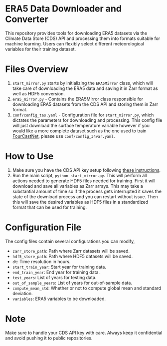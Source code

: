 # ERA5 Data Downloader and Converter

This repository provides tools for downloading ERA5 datasets via the Climate Data Store (CDS) API and processing them into formats suitable for machine learning. Users can flexibly select different meteorological variables for their training dataset.

# Files Overview
1. `start_mirror.py` starts by initializing the `ERA5Mirror` class, which will take care of downloading the ERA5 data and saving it in Zarr format as well as HDF5 conversion.
2. `era5_mirror.py` - Contains the ERA5Mirror class responsible for downloading ERA5 datasets from the CDS API and storing them in Zarr format.
3. `conf/config_tas.yaml` - Configuration file for `start_mirror.py`, which dictates the parameters for downloading and processing. This config file will just download the surface temperature variable however if you would like a more complete dataset such as the one used to train [FourCastNet](https://arxiv.org/abs/2202.11214), please use `conf/config_34var.yaml`.

# How to Use
1. Make sure you have the CDS API key setup following [these instructions](https://cds.climate.copernicus.eu/api-how-to).
2. Run the main script, `python start_mirror.py`. This will perform all actions needed to generate HDF5 files needed for training. First it will download and save all variables as Zarr arrays. This may take a substantial amount of time so if the process gets interrupted it saves the state of the download process and you can restart without issue. Then this will save the desired variables as HDF5 files in a standardized format that can be used for training.

# Configuration File

The config files contain several configurations you can modify,

- `zarr_store_path`: Path where Zarr datasets will be saved.
- `hdf5_store_path`: Path where HDF5 datasets will be saved.
- `dt`: Time resolution in hours.
- `start_train_year`: Start year for training data.
- `end_train_year`: End year for training data.
- `test_years`: List of years for testing data.
- `out_of_sample_years`: List of years for out-of-sample data.
- `compute_mean_std`: Whether or not to compute global mean and standard deviation.
- `variables`: ERA5 variables to be downloaded.

# Note
Make sure to handle your CDS API key with care. Always keep it confidential and avoid pushing it to public repositories.
